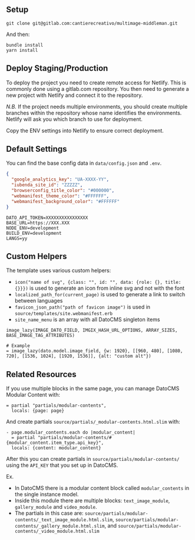 ## Setup

```
git clone git@gitlab.com:cantierecreativo/multimage-middleman.git
```

And then:

```
bundle install
yarn install
```

## Deploy Staging/Production

To deploy the project you need to create remote access for Netlify. This is commonly done using a gitlab.com repository. You then need to generate a new project with Netlify and connect it to the repository.

*N.B.*
  If the project needs multiple environments, you should create multiple branches within the repository whose name identifies the environments.
  Netlify will ask you which branch to use for deployment.

Copy the ENV settings into Netlify to ensure correct deployment.


## Default Settings

You can find the base config data in `data/config.json` and `.env`.

```json
{
  "google_analytics_key": "UA-XXXX-YY",
  "iubenda_site_id": "ZZZZZ",
  "browserconfig_title_color": "#000000",
  "webmanifest_theme_color": "#FFFFFF",
  "webmanifest_background_color": "#FFFFFF"
}
```

```env
DATO_API_TOKEN=XXXXXXXXXXXXXXXX
BASE_URL=https://XXX.XXX
NODE_ENV=development
BUILD_ENV=development
LANGS=yy
```

## Custom Helpers
The template uses various custom helpers:

* `icon("name of svg", {class: "", id: "", data: {role: {}, title: {}}})` is used to generate an icon from inline svg and not with the font
* `localized_path_for(current_page)` is used to generate a link to switch between languages
* `favicon_json_path("path of favicon image")` is used in `source/templates/site.webmanifest.erb`
* `site_name_menu` is an array with all DatoCMS singleton items

```
image_lazy(IMAGE_DATO_FIELD, IMGIX_HASH_URL_OPTIONS, ARRAY_SIZES, BASE_IMAGE_TAG_ATTRIBUTES)

# Example
= image_lazy(dato.model.image_field, {w: 1920}, [[960, 480], [1080, 720], [1536, 1024], [1920, 1536]], {alt: "custom alt"})
```

## Related Resources

If you use multiple blocks in the same page, you can manage DatoCMS Modular Content with:

```slim
= partial "partials/modular-contents",
  locals: {page: page}
```

And create partials `source/partials/_modular-contents.html.slim` with:

```slim
- page.modular_contents.each do |modular_content|
  = partial "partials/modular-contents/#{modular_content.item_type.api_key}",
  locals: {content: modular_content}
```

After this you can create partials in `source/partials/modular-contents/` using the `API_KEY` that you set up in DatoCMS.

Ex.
* In DatoCMS there is a modular content block called `modular_contents` in the single instance model.
* Inside this module there are multiple blocks: `text_image_module`, `gallery_module` and `video_module`.
* The partials in this case are: `source/partials/modular-contents/_text_image_module.html.slim`, `source/partials/modular-contents/_gallery_module.html.slim`, and `source/partials/modular-contents/_video_module.html.slim`
